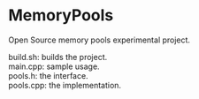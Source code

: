# MemoryPools
Open Source memory pools experimental project.

build.sh: builds the project. <br />
main.cpp: sample usage. <br />
pools.h: the interface. <br />
pools.cpp: the implementation. <br />
